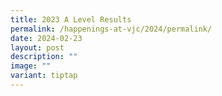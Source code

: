```yaml
---
title: 2023 A Level Results
permalink: /happenings-at-vjc/2024/permalink/
date: 2024-02-23
layout: post
description: ""
image: ""
variant: tiptap
---
```

